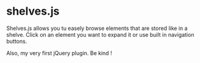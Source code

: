 # shelves.js
Shelves.js allows you tu easely browse elements that are stored like in a shelve.
Click on an element you want to expand it or use built in navigation buttons. 

Also, my very first jQuery plugin. 
Be kind !
